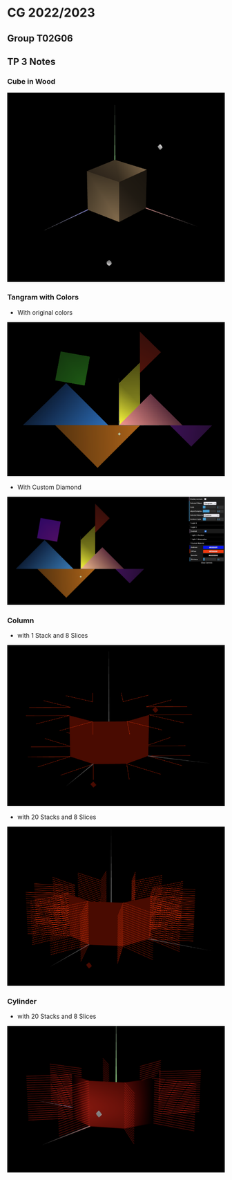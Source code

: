 # CG 2022/2023

## Group T02G06

## TP 3 Notes

### Cube in Wood

![Cube in Wood](screenshots/cg-t02g06-tp3-1.png)

### Tangram with Colors

- With original colors

![Tangram with Colors](screenshots/cg-t02g06-tp3-2(exerc5).png)

- With Custom Diamond

![Tangram Custom](screenshots/cg-t02g06-tp3-2.png)

### Column 

- with 1 Stack and 8 Slices

![Column-1-8](screenshots/cg-t02g06-tp3-3(exerc8).png)

- with 20 Stacks and 8 Slices

![Column-20-8](screenshots/cg-t02g06-tp3-3.png)

### Cylinder 

- with 20 Stacks and 8 Slices

![Cylinder-20-8](screenshots/cg-t02g06-tp3-4.png)